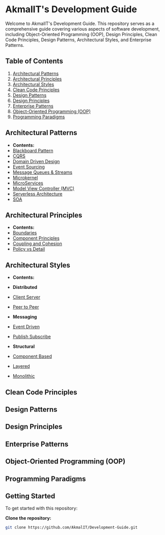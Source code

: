 # AkmalIT's Development Guide

Welcome to AkmalIT's Development Guide. This repository serves as a comprehensive guide covering various aspects of software development, including Object-Oriented Programming (OOP), Design Principles, Clean Code Principles, Design Patterns, Architectural Styles, and Enterprise Patterns.

## Table of Contents

1. [Architectural Patterns](./architectural-patterns)
2. [Architectural Principles](./architectural-principles)
3. [Architectural Styles](./architectural-styles)
4. [Clean Code Principles](./clean-code-principles)
5. [Design Patterns](./design-patterns)
6. [Design Principles](./design-principles)
7. [Enterprise Patterns](./enterprise-patterns)
8. [Object-Oriented Programming (OOP)](./oop)
9. [Programming Paradigms](./programming-paradigms)


## Architectural Patterns

- **Contents:**
- [Blackboard Pattern](./architectural-patterns/blackboard-pattern.md)
- [CQRS](./architectural-patterns/cqrs.md)
- [Domain Driven Design](./architectural-patterns/domain-driven-design.md)
- [Event Sourcing](./architectural-patterns/event-sourcing.md)
- [Message Queues & Streams](./architectural-patterns/message-queues-streams.md)
- [Microkernel](./architectural-patterns/microkernel.md)
- [MicroServices](./architectural-patterns/microservices.md)
- [Model View Controller (MVC)](./architectural-patterns/model-view-controller.md)
- [Serverless Architecture](./architectural-patterns/serverless-architecture.md)
- [SOA](./architectural-patterns/soa.md)

## Architectural Principles


- **Contents:**
- [Boundaries](./architectural-principles/boundaries.md)
- [Component Principles](./architectural-principles/component-principles.md)
- [Coupling and Cohesion](./architectural-principles/coupling-and-cohesion.md)
- [Policy vs Detail](./architectural-principles/policy-vs-detail.md)

## Architectural Styles

- **Contents:**
  
- **Distributed**
- [Client Server](./architectural-styles/distributed/client-server.md)
- [Peer to Peer](./architectural-styles/distributed/peer-to-peer.md)

- **Messaging**
- [Event Driven](./architectural-styles/messaging/event-driven.md)
- [Publish Subscribe](./architectural-styles/messaging/publish-subscribe.md)

- **Structural**
- [Component Based](./architectural-styles/structural/component-based.md)
- [Layered](./architectural-styles/structural/layered.md)
- [Monolithic](./architectural-styles/structural/monolithic.md)

## Clean Code Principles


## Design Patterns


## Design Principles


## Enterprise Patterns

## Object-Oriented Programming (OOP)

## Programming Paradigms



## Getting Started

To get started with this repository:

**Clone the repository:**
   ```sh
   git clone https://github.com/AkmalIT/Development-Guide.git
